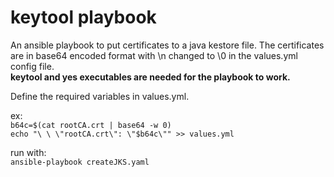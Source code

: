 # keytool playbook
An ansible playbook to put certificates to a java kestore file. The certificates are in base64 encoded format with \n changed to \0 in the values.yml config file.  
__keytool and yes executables are needed for the playbook to work.__  

Define the required variables in values.yml.

ex:  
`b64c=$(cat rootCA.crt | base64 -w 0)  `  
`echo "\ \ \"rootCA.crt\": \"$b64c\"" >> values.yml  `  


run with:  
`ansible-playbook createJKS.yaml  `  
